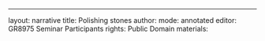 ---
layout: narrative
title: Polishing stones
author:
mode: annotated
editor: GR8975 Seminar Participants
rights: Public Domain
materials: 